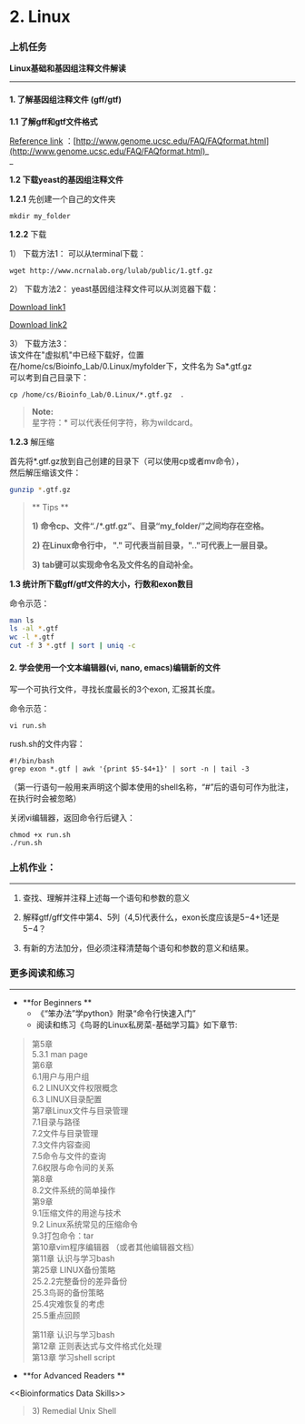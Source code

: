 # 2. Linux

### 上机任务

**Linux基础和基因组注释文件解读**

---

#### 1. 了解基因组注释文件 \(gff/gtf\)

**1.1 了解gff和gtf文件格式**

[Reference link](http://www.genome.ucsc.edu/FAQ/FAQformat.html) ：[http://www.genome.ucsc.edu/FAQ/FAQformat.html](http://www.genome.ucsc.edu/FAQ/FAQformat.html)_          
_

**1.2 下载yeast的基因组注释文件**

**1.2.1** 先创建一个自己的文件夹

```
mkdir my_folder
```

**1.2.2** 下载

1） 下载方法1： 可以从terminal下载：

```
wget http://www.ncrnalab.org/lulab/public/1.gtf.gz
```

2） 下载方法2： yeast基因组注释文件可以从浏览器下载：

[Download link1](https://www.jianguoyun.com/p/DVKrG8QQ0NLuBRjJz0Y)

[Download link2](assets/Saccharomyces_cerevisiae.R64-1-1.77.gtf.gz)

3） 下载方法3：  
该文件在"虚拟机"中已经下载好，位置在/home/cs/Bioinfo\_Lab/0.Linux/myfolder下，文件名为  Sa\*.gtf.gz  
可以考到自己目录下：

```
cp /home/cs/Bioinfo_Lab/0.Linux/*.gtf.gz  .
```

> **Note:**  
> 星字符：\* 可以代表任何字符，称为wildcard。

**1.2.3** 解压缩

首先将\*.gtf.gz放到自己创建的目录下（可以使用cp或者mv命令），  
然后解压缩该文件：

```bash
gunzip *.gtf.gz
```

> ** Tips **
>
> **1\) 命令cp、文件“./\*.gtf.gz”、目录“my\_folder/”之间均存在空格。**
>
> **2\) 在Linux命令行中， "." 可代表当前目录，".."可代表上一层目录。**
>
> **3\) tab键可以实现命令名及文件名的自动补全。**

**1.3 统计所下载gff/gtf文件的大小，行数和exon数目**

命令示范：

```bash
man ls
ls -al *.gtf
wc -l *.gtf
cut -f 3 *.gtf | sort | uniq -c
```

#### 2. 学会使用一个文本编辑器\(vi, nano, emacs\)编辑新的文件

写一个可执行文件，寻找长度最长的3个exon, 汇报其长度。

命令示范：

`vi run.sh`

rush.sh的文件内容：

```
#!/bin/bash   
grep exon *.gtf | awk '{print $5-$4+1}' | sort -n | tail -3
```

（第一行语句一般用来声明这个脚本使用的shell名称，“\#”后的语句可作为批注，在执行时会被忽略）

关闭vi编辑器，返回命令行后键入：

```
chmod +x run.sh
./run.sh
```

### 上机作业：

---

1. 查找、理解并注释上述每一个语句和参数的意义

2. 解释gtf/gff文件中第4、5列（$4,$5\)代表什么，exon长度应该是$5-$4+1还是$5-$4？

3. 有新的方法加分，但必须注释清楚每个语句和参数的意义和结果。

### 

### 更多阅读和练习

---

* **for Beginners **
  * 《“笨办法”学python》附录“命令行快速入门”  
  * 阅读和练习《鸟哥的Linux私房菜-基础学习篇》如下章节:

> 第5章  
>  5.3.1 man page  
> 第6章  
> 6.1用户与用户组  
>   6.2  LINUX文件权限概念  
>   6.3  LINUX目录配置  
> 第7章Linux文件与目录管理  
> 7.1目录与路径  
> 7.2文件与目录管理  
> 7.3文件内容查阅  
> 7.5命令与文件的查询  
> 7.6权限与命令间的关系  
> 第8章  
> 8.2文件系统的简单操作  
> 第9章  
> 9.1压缩文件的用途与技术  
> 9.2 Linux系统常见的压缩命令  
> 9.3打包命令：tar  
> 第10章vim程序编辑器  （或者其他编辑器文档）  
> 第11章 认识与学习bash  
> 第25章 LINUX备份策略  
> 25.2.2完整备份的差异备份  
> 25.3鸟哥的备份策略  
> 25.4灾难恢复的考虑  
> 25.5重点回顾
>
> 第11章 认识与学习bash  
> 第12章 正则表达式与文件格式化处理  
> 第13章 学习shell script

* **for Advanced Readers **

&lt;&lt;Bioinformatics Data Skills&gt;&gt;

> 3\) Remedial Unix Shell



